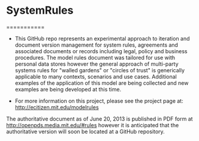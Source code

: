 # SystemRules
===========

* This GitHub repo represents an experimental approach to iteration and document version management for system rules, agreements and associated documents or records including legal, policy and business procedures.  The model rules document was tailored for use with personal data stores however the general approach of multi-party systems rules for "walled gardens" or "circles of trust" is generically applicable to many contexts, scenarios and use cases.  Additional examples of the application of this model are being collected and new examples are being developed at this time.  

* For more information on this project, please see the project page at: http://ecitizen.mit.edu/modelrules

The authoritative document as of June 20, 2013 is published in PDF form at http://openpds.media.mit.edu/#rules  however it is anticipated that the authoritative version will soon be located at a GitHub repository.  

